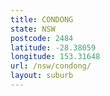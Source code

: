 ```yaml
---
title: CONDONG
state: NSW
postcode: 2484
latitude: -28.38059
longitude: 153.31648
url: /nsw/condong/
layout: suburb
---
```

